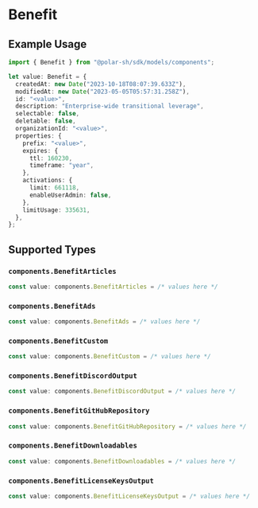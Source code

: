 # Benefit

## Example Usage

```typescript
import { Benefit } from "@polar-sh/sdk/models/components";

let value: Benefit = {
  createdAt: new Date("2023-10-18T08:07:39.633Z"),
  modifiedAt: new Date("2023-05-05T05:57:31.258Z"),
  id: "<value>",
  description: "Enterprise-wide transitional leverage",
  selectable: false,
  deletable: false,
  organizationId: "<value>",
  properties: {
    prefix: "<value>",
    expires: {
      ttl: 160230,
      timeframe: "year",
    },
    activations: {
      limit: 661118,
      enableUserAdmin: false,
    },
    limitUsage: 335631,
  },
};
```

## Supported Types

### `components.BenefitArticles`

```typescript
const value: components.BenefitArticles = /* values here */
```

### `components.BenefitAds`

```typescript
const value: components.BenefitAds = /* values here */
```

### `components.BenefitCustom`

```typescript
const value: components.BenefitCustom = /* values here */
```

### `components.BenefitDiscordOutput`

```typescript
const value: components.BenefitDiscordOutput = /* values here */
```

### `components.BenefitGitHubRepository`

```typescript
const value: components.BenefitGitHubRepository = /* values here */
```

### `components.BenefitDownloadables`

```typescript
const value: components.BenefitDownloadables = /* values here */
```

### `components.BenefitLicenseKeysOutput`

```typescript
const value: components.BenefitLicenseKeysOutput = /* values here */
```

